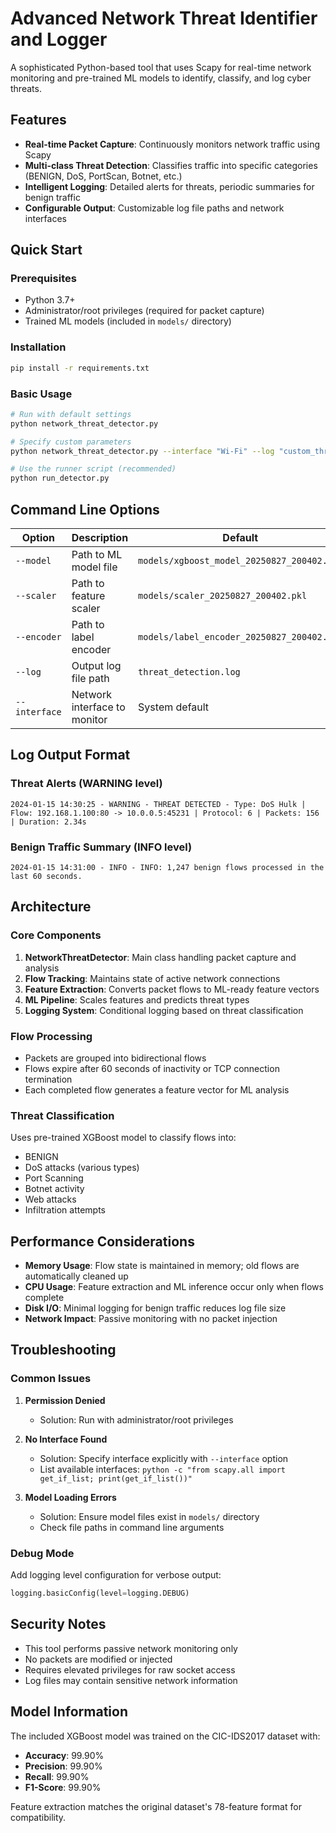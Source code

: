 # Advanced Network Threat Identifier and Logger

A sophisticated Python-based tool that uses Scapy for real-time network monitoring and pre-trained ML models to identify, classify, and log cyber threats.

## Features

- **Real-time Packet Capture**: Continuously monitors network traffic using Scapy
- **Multi-class Threat Detection**: Classifies traffic into specific categories (BENIGN, DoS, PortScan, Botnet, etc.)
- **Intelligent Logging**: Detailed alerts for threats, periodic summaries for benign traffic
- **Configurable Output**: Customizable log file paths and network interfaces

## Quick Start

### Prerequisites
- Python 3.7+
- Administrator/root privileges (required for packet capture)
- Trained ML models (included in `models/` directory)

### Installation
```bash
pip install -r requirements.txt
```

### Basic Usage
```bash
# Run with default settings
python network_threat_detector.py

# Specify custom parameters
python network_threat_detector.py --interface "Wi-Fi" --log "custom_threats.log"

# Use the runner script (recommended)
python run_detector.py
```

## Command Line Options

| Option | Description | Default |
|--------|-------------|---------|
| `--model` | Path to ML model file | `models/xgboost_model_20250827_200402.pkl` |
| `--scaler` | Path to feature scaler | `models/scaler_20250827_200402.pkl` |
| `--encoder` | Path to label encoder | `models/label_encoder_20250827_200402.pkl` |
| `--log` | Output log file path | `threat_detection.log` |
| `--interface` | Network interface to monitor | System default |

## Log Output Format

### Threat Alerts (WARNING level)
```
2024-01-15 14:30:25 - WARNING - THREAT DETECTED - Type: DoS Hulk | Flow: 192.168.1.100:80 -> 10.0.0.5:45231 | Protocol: 6 | Packets: 156 | Duration: 2.34s
```

### Benign Traffic Summary (INFO level)
```
2024-01-15 14:31:00 - INFO - INFO: 1,247 benign flows processed in the last 60 seconds.
```

## Architecture

### Core Components
1. **NetworkThreatDetector**: Main class handling packet capture and analysis
2. **Flow Tracking**: Maintains state of active network connections
3. **Feature Extraction**: Converts packet flows to ML-ready feature vectors
4. **ML Pipeline**: Scales features and predicts threat types
5. **Logging System**: Conditional logging based on threat classification

### Flow Processing
- Packets are grouped into bidirectional flows
- Flows expire after 60 seconds of inactivity or TCP connection termination
- Each completed flow generates a feature vector for ML analysis

### Threat Classification
Uses pre-trained XGBoost model to classify flows into:
- BENIGN
- DoS attacks (various types)
- Port Scanning
- Botnet activity
- Web attacks
- Infiltration attempts

## Performance Considerations

- **Memory Usage**: Flow state is maintained in memory; old flows are automatically cleaned up
- **CPU Usage**: Feature extraction and ML inference occur only when flows complete
- **Disk I/O**: Minimal logging for benign traffic reduces log file size
- **Network Impact**: Passive monitoring with no packet injection

## Troubleshooting

### Common Issues

1. **Permission Denied**
   - Solution: Run with administrator/root privileges
   
2. **No Interface Found**
   - Solution: Specify interface explicitly with `--interface` option
   - List available interfaces: `python -c "from scapy.all import get_if_list; print(get_if_list())"`

3. **Model Loading Errors**
   - Solution: Ensure model files exist in `models/` directory
   - Check file paths in command line arguments

### Debug Mode
Add logging level configuration for verbose output:
```python
logging.basicConfig(level=logging.DEBUG)
```

## Security Notes

- This tool performs passive network monitoring only
- No packets are modified or injected
- Requires elevated privileges for raw socket access
- Log files may contain sensitive network information

## Model Information

The included XGBoost model was trained on the CIC-IDS2017 dataset with:
- **Accuracy**: 99.90%
- **Precision**: 99.90% 
- **Recall**: 99.90%
- **F1-Score**: 99.90%

Feature extraction matches the original dataset's 78-feature format for compatibility.